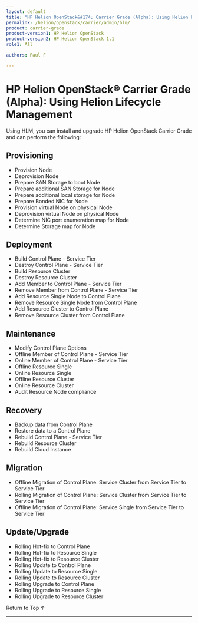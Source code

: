 ```yaml
---
layout: default
title: "HP Helion OpenStack&#174; Carrier Grade (Alpha): Using Helion Lifecycle Management"
permalink: /helion/openstack/carrier/admin/hlm/
product: carrier-grade
product-version1: HP Helion OpenStack
product-version2: HP Helion OpenStack 1.1
role1: All

authors: Paul F

---
```

<!--UNDER REVISION-->

<script>

function PageRefresh {
onLoad="window.refresh"
}

PageRefresh();

</script>

<!-- <p style="font-size: small;"> <a href="/helion/openstack/3rd-party-license-agreements/">&#9664; PREV</a> | <a href="/helion/openstack/">&#9650; UP</a> | NEXT &#9654; </p> -->

# HP Helion OpenStack&#174; Carrier Grade (Alpha): Using Helion Lifecycle Management

Using HLM, you can install and upgrade HP Helion OpenStack Carrier Grade and can perform the following:

<!-- From Kenobi LCM4Cloud.pptx per Bryan Murray -->

## Provisioning

* Provision <Type> Node
* Deprovision <Type> Node
* Prepare SAN Storage to boot <Type> Node
* Prepare additional SAN Storage for <Type> Node
* Prepare additional local storage for <Type> Node
* Prepare Bonded NIC for <Type> Node
* Provision virtual <Type> Node on physical <Type> Node
* Deprovision virtual <Type> Node on physical <Type> Node
* Determine NIC port enumeration map for <Type> Node
* Determine Storage map for <Type> Node


## Deployment

* Build <Type> Control Plane - Service Tier <ID>
* Destroy <Type> Control Plane - Service Tier <ID>
* Build <Type> Resource Cluster
* Destroy <Type> Resource Cluster
* Add Member to <Type> Control Plane - Service Tier <ID>
* Remove Member from <Type> Control Plane - Service Tier <ID>
* Add <Type> Resource Single Node to <Type> Control Plane
* Remove <Type> Resource Single Node from <Type> Control Plane
* Add <Type> Resource Cluster to <Type> Control Plane
* Remove <Type> Resource Cluster from <Type> Control Plane

## Maintenance

* Modify <Type> Control Plane Options
* Offline Member <ID> of <Type> Control Plane - Service Tier <ID>
* Online Member <ID> of <Type> Control Plane - Service Tier <ID>
* Offline <Type> Resource Single <ID>
* Online <Type> Resource Single <ID>
* Offline <Type> Resource Cluster <ID>
* Online <Type> Resource Cluster <ID>
* Audit <Type> Resource Node compliance

## Recovery

* Backup data from <Type> Control Plane
* Restore data to a <Type> Control Plane
* Rebuild <Type> Control Plane - Service Tier <ID>
* Rebuild <Type> Resource Cluster
* Rebuild <Type> Cloud Instance <ID>

## Migration

* Offline Migration of <Type> Control Plane:  <Type> Service Cluster from Service Tier <ID> to Service Tier <ID>
* Rolling Migration of <Type> Control Plane:  <Type> Service Cluster from Service Tier <ID> to Service Tier <ID>
* Offline Migration of <Type> Control Plane:  <Type> Service Single from Service Tier <ID> to Service Tier <ID>

## Update/Upgrade
* Rolling Hot-fix to <Type> Control Plane
* Rolling Hot-fix to <Type> Resource Single
* Rolling Hot-fix to <Type> Resource Cluster
* Rolling Update to <Type> Control Plane
* Rolling Update to <Type> Resource Single
* Rolling Update to <Type> Resource Cluster
* Rolling Upgrade to <Type> Control Plane
* Rolling Upgrade to <Type> Resource Single
* Rolling Upgrade to <Type> Resource Cluster


<!-- Taken from https://rndwiki2.atlanta.hp.com/confluence/display/cloudos/HLM+Command+Line+Interface

A.	Deploy cloud. An entire cloud is deployed. 

B.	Stop component. A service component is stopped. 

C.	Start service or component in a given control plane. Start and stop can operate on both entire services, or components on the service. 

D.	Restart service. All of the components of the service are restarted. 

E.	Apply a patch to a cloud

F.	Apply a hot-fix to a cloud

G.	Apply a software update to a cloud

H.	Upgrade the cloud. Not supported by HCSP 1.0. 

I.	Change the configuration of the cloud. Cloud configuration changes include changing properties for a given service component, adding a new service, and adding/removing resource nodes.

J.	Rollback the configuration of the cloud. Revert to a previous checkpoint of the cloud configuration. 

K.	Add a compute node to a resource pool. Adding and removing resource nodes. 

L.	Modify the security credentials for mysql

M.	Modify configuration of Swift rings

N.	Put a node into maintenance mode

O.	Shutdown a control plane

P.	Add/remove a control plane. This is not something that will be published to customers, but not something we need to prevent

Q.	Create cloud definition

R.	List sample clouds

S.	Provision nodes to be used in cloud

T.	Display current cloud topology

U.	Display the desired state cloud topology. 

V.	Explain current/desired state cloud topology
-->



<a href="#top" style="padding:14px 0px 14px 0px; text-decoration: none;"> Return to Top &#8593; </a>
 
----
